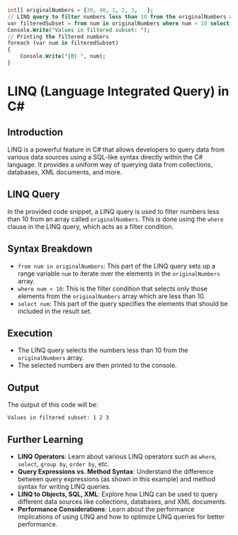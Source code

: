 ```sql
int[] originalNumbers = {30, 40, 1, 2, 3,   };
// LINQ query to filter numbers less than 10 from the originalNumbers array
var filteredSubset = from num in originalNumbers where num < 10 select num;
Console.Write("Values in filtered subset: ");
// Printing the filtered numbers
foreach (var num in filteredSubset)
{
    Console.Write("{0} ", num);
}
```

# LINQ (Language Integrated Query) in C#

## Introduction
LINQ is a powerful feature in C# that allows developers to query data from various data sources using a SQL-like syntax directly within the C# language. It provides a uniform way of querying data from collections, databases, XML documents, and more.

## LINQ Query
In the provided code snippet, a LINQ query is used to filter numbers less than 10 from an array called `originalNumbers`. This is done using the `where` clause in the LINQ query, which acts as a filter condition. 

## Syntax Breakdown
- `from num in originalNumbers`: This part of the LINQ query sets up a range variable `num` to iterate over the elements in the `originalNumbers` array.
- `where num < 10`: This is the filter condition that selects only those elements from the `originalNumbers` array which are less than 10.
- `select num`: This part of the query specifies the elements that should be included in the result set.

## Execution
- The LINQ query selects the numbers less than 10 from the `originalNumbers` array.
- The selected numbers are then printed to the console.

## Output
The output of this code will be:
```
Values in filtered subset: 1 2 3 
```

## Further Learning
- **LINQ Operators**: Learn about various LINQ operators such as `where`, `select`, `group by`, `order by`, etc.
- **Query Expressions vs. Method Syntax**: Understand the difference between query expressions (as shown in this example) and method syntax for writing LINQ queries.
- **LINQ to Objects, SQL, XML**: Explore how LINQ can be used to query different data sources like collections, databases, and XML documents.
- **Performance Considerations**: Learn about the performance implications of using LINQ and how to optimize LINQ queries for better performance.
```
